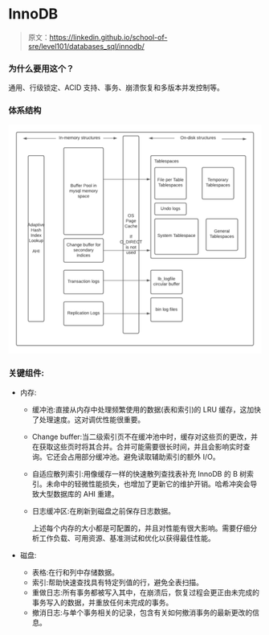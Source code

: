 # InnoDB

> 原文：<https://linkedin.github.io/school-of-sre/level101/databases_sql/innodb/>

### 为什么要用这个？

通用、行级锁定、ACID 支持、事务、崩溃恢复和多版本并发控制等。

### 体系结构

![alt_text](img/8cc8f46cf5f24d3faf76b5ccc130bf44.png "InnoDB components")

### 关键组件:

*   内存:

    *   缓冲池:直接从内存中处理频繁使用的数据(表和索引)的 LRU 缓存，这加快了处理速度。这对调优性能很重要。
    *   Change buffer:当二级索引页不在缓冲池中时，缓存对这些页的更改，并在获取这些页时将其合并。合并可能需要很长时间，并且会影响实时查询。它还会占用部分缓冲池。避免读取辅助索引的额外 I/O。
    *   自适应散列索引:用像缓存一样的快速散列查找表补充 InnoDB 的 B 树索引。未命中的轻微性能损失，也增加了更新它的维护开销。哈希冲突会导致大型数据库的 AHI 重建。
    *   日志缓冲区:在刷新到磁盘之前保存日志数据。

        上述每个内存的大小都是可配置的，并且对性能有很大影响。需要仔细分析工作负载、可用资源、基准测试和优化以获得最佳性能。

*   磁盘:

    *   表格:在行和列中存储数据。
    *   索引:帮助快速查找具有特定列值的行，避免全表扫描。
    *   重做日志:所有事务都被写入其中，在崩溃后，恢复过程会更正由未完成的事务写入的数据，并重放任何未完成的事务。
    *   撤消日志:与单个事务相关的记录，包含有关如何撤消事务的最新更改的信息。
